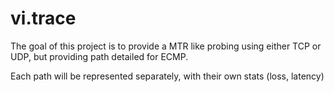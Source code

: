 # vi.trace

The goal of this project is to provide a MTR like probing using either TCP or UDP, but providing 
path detailed for ECMP.

Each path will be represented separately, with their own stats (loss, latency)
